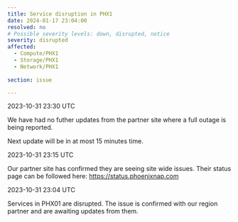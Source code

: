 ```yaml
---
title: Service disruption in PHX1
date: 2024-01-17 23:04:00
resolved: no
# Possible severity levels: down, disrupted, notice
severity: disrupted 
affected:
  - Compute/PHX1
  - Storage/PHX1
  - Network/PHX1
    
section: issue

---
```


2023-10-31 23:30 UTC

We have had no futher updates from the partner site where a full outage is being reported. 

Next update will be in at most 15 minutes time.

2023-10-31 23:15 UTC

Our partner site has confirmed they are seeing site wide issues. Their status page can be followed here: https://status.phoenixnap.com

2023-10-31 23:04 UTC

Services in PHX01 are disrupted. The issue is confirmed with our region partner and are awaiting updates from them. 


